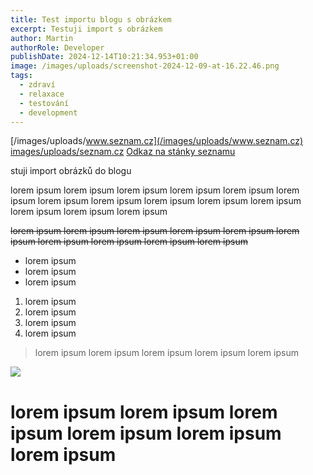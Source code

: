 ```yaml
---
title: Test importu blogu s obrázkem
excerpt: Testuji import s obrázkem
author: Martin
authorRole: Developer
publishDate: 2024-12-14T10:21:34.953+01:00
image: /images/uploads/screenshot-2024-12-09-at-16.22.46.png
tags:
  - zdraví
  - relaxace
  - testování
  - development
---
```


[/images/uploads/www.seznam.cz](/images/uploads/www.seznam.cz)
[images/uploads/seznam.cz](/images/uploads/seznam.cz)
[Odkaz na stánky seznamu](/images/uploads/seznam.cz)






stuji import obrázků do blogu





lorem ipsum lorem ipsum lorem ipsum lorem ipsum lorem ipsum lorem ipsum lorem ipsum lorem ipsum lorem ipsum lorem ipsum lorem ipsum lorem ipsum lorem ipsum lorem ipsum





 ~~lorem ipsum lorem ipsum lorem ipsum lorem ipsum lorem ipsum lorem ipsum lorem ipsum lorem ipsum lorem ipsum lorem ipsum~~





-  lorem ipsum
-  lorem ipsum
-  lorem ipsum





1.  lorem ipsum
1.  lorem ipsum
1.  lorem ipsum
1.  lorem ipsum





>  lorem ipsum lorem ipsum lorem ipsum lorem ipsum lorem ipsum





![](/images/uploads/screenshot-2024-12-09-at-16.22.46.png)
#  lorem ipsum lorem ipsum lorem ipsum lorem ipsum lorem ipsum lorem ipsum




